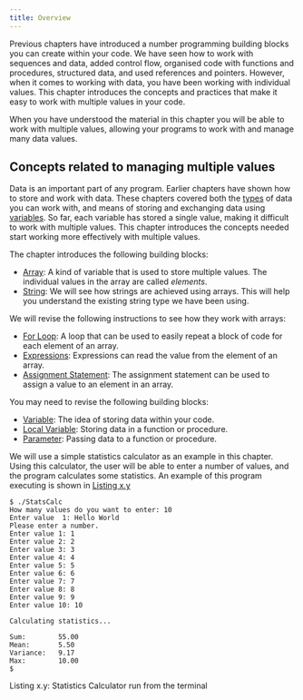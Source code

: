 ```yaml
---
title: Overview
---
```


Previous chapters have introduced a number programming building blocks you can create within your code. We have seen how to work with sequences and data, added control flow, organised code with functions and procedures, structured data, and used references and pointers. However, when it comes to working with data, you have been working with individual values. This chapter introduces the concepts and practices that make it easy to work with multiple values in your code.

When you have understood the material in this chapter you will be able to work with multiple values, allowing your programs to work with and manage many data values.

## Concepts related to managing multiple values

Data is an important part of any program. Earlier chapters have shown how to store and work with data. These chapters covered both the [types](../../../part-1-instructions/1-sequence-and-data/1-concepts/06-type) of data you can work with, and means of storing and exchanging data using [variables](../../../part-1-instructions/1-sequence-and-data/1-concepts/07-variable). So far, each variable has stored a single value, making it difficult to work with multiple values. This chapter introduces the concepts needed start working more effectively with multiple values.

The chapter introduces the following building blocks:

- [Array](../1-concepts/00-array): A kind of variable that is used to store multiple values. The individual values in the array are called *elements*.
- [String](../1-concepts/07-string): We will see how strings are achieved using arrays. This will help you understand the existing string type we have been using.

We will revise the following instructions to see how they work with arrays:

- [For Loop](../1-concepts/06-for-loop): A loop that can be used to easily repeat a block of code for each element of an array.
- [Expressions](../1-concepts/04-expressions-with-arrays): Expressions can read the value from the element of an array.
- [Assignment Statement](../1-concepts/03-assignment-statement-with-array): The assignment statement can be used to assign a value to an element in an array.

You may need to revise the following building blocks:

- [Variable](../../../part-1-instructions/1-sequence-and-data/1-concepts/07-variable): The idea of storing data within your code.
- [Local Variable](../../2-organising-code/1-concepts/03-local-variable): Storing data in a function or procedure.
- [Parameter](../../2-organising-code/1-concepts/04-parameter): Passing data to a function or procedure.


We will use a simple statistics calculator as an example in this chapter. Using this calculator, the user will be able to enter a number of values, and the program calculates some statistics. An example of this program executing is shown in [Listing x.y](#ListingStatsCalculatorTerminalRun)


<a id="ListingStatsCalculatorTerminalRun"></a>

```
$ ./StatsCalc
How many values do you want to enter: 10
Enter value  1: Hello World
Please enter a number.
Enter value 1: 1
Enter value 2: 2
Enter value 3: 3
Enter value 4: 4
Enter value 5: 5
Enter value 6: 6
Enter value 7: 7
Enter value 8: 8
Enter value 9: 9
Enter value 10: 10

Calculating statistics...

Sum:        55.00
Mean:       5.50
Variance:   9.17
Max:        10.00
$
```
<div class="caption"><span class="caption-figure-nbr">Listing x.y: </span>Statistics Calculator run from the terminal</div>
